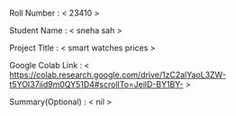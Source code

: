 Roll Number       :   <  23410 >

Student Name      :   < sneha sah  >

Project Title     :   < smart watches prices  >

Google Colab Link :   < https://colab.research.google.com/drive/1zC2alYaoL3ZW-t5YOI37iid9m0QY51D4#scrollTo=JeilD-BY1BY- >

Summary(Optional) :   < nil >
